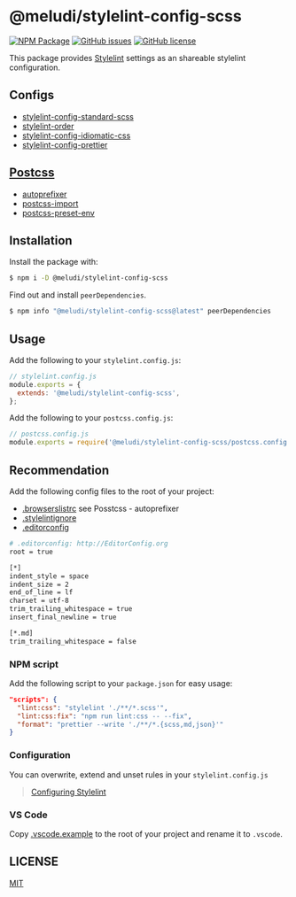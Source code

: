 # @meludi/stylelint-config-scss

[![NPM Package][stylelint-config-scss-npm-badge]][stylelint-config-scss-npm-link]
[![GitHub issues][stylelint-config-scss-issues-badge]][stylelint-config-scss-issues-link]
[![GitHub license][stylelint-config-license-badge]][stylelint-config-license-link]

This package provides [Stylelint](https://stylelint.io/) settings as an shareable stylelint configuration.

## Configs

- [stylelint-config-standard-scss](https://www.npmjs.com/package/stylelint-config-recommended-scss)
- [stylelint-order](https://www.npmjs.com/package/stylelint-order)
- [stylelint-config-idiomatic-css](https://www.npmjs.com/package/stylelint-config-idiomatic-css)
- [stylelint-config-prettier](https://www.npmjs.com/package/stylelint-config-idiomatic-css)

## [Postcss](https://postcss.org/)

- [autoprefixer](https://www.npmjs.com/package/autoprefixer)
- [postcss-import](https://www.npmjs.com/package/postcss-import)
- [postcss-preset-env](https://www.npmjs.com/package/postcss-preset-env)

## Installation

Install the package with:

```sh
$ npm i -D @meludi/stylelint-config-scss

```

Find out and install `peerDependencies`.

```sh
$ npm info "@meludi/stylelint-config-scss@latest" peerDependencies
```

## Usage

Add the following to your `stylelint.config.js`:

```js
// stylelint.config.js
module.exports = {
  extends: '@meludi/stylelint-config-scss',
};
```

Add the following to your `postcss.config.js`:

```js
// postcss.config.js
module.exports = require('@meludi/stylelint-config-scss/postcss.config');
```

## Recommendation

Add the following config files to the root of your project:

- [.browserslistrc](https://github.com/browserslist/browserslist) see Posstcss - autoprefixer
- [.stylelintignore](https://eslint.org/docs/latest/use/configure/ignore#the-eslintignore-file)
- [.editorconfig](https://editorconfig.org/)

```sh
# .editorconfig: http://EditorConfig.org
root = true

[*]
indent_style = space
indent_size = 2
end_of_line = lf
charset = utf-8
trim_trailing_whitespace = true
insert_final_newline = true

[*.md]
trim_trailing_whitespace = false
```

### NPM script

Add the following script to your `package.json` for easy usage:

```json
"scripts": {
  "lint:css": "stylelint './**/*.scss'",
  "lint:css:fix": "npm run lint:css -- --fix",
  "format": "prettier --write './**/*.{scss,md,json}'"
}
```

### Configuration

You can overwrite, extend and unset rules in your `stylelint.config.js`

> [Configuring Stylelint](https://stylelint.io/user-guide/rules)

### VS Code

Copy [.vscode.example](https://github.com/meludi/stylelint-config/tree/master/packages/stylelint-config-scss/.vscode.example) to the root of your project and rename it to `.vscode`.

## LICENSE

[MIT](LICENSE)

[stylelint-config-scss-npm-badge]: https://img.shields.io/npm/v/@meludi/stylelint-config-scss.svg
[stylelint-config-scss-npm-link]: https://www.npmjs.com/package/@meludi/stylelint-config-scss
[stylelint-config-scss-issues-badge]: https://img.shields.io/github/issues/meludi/stylelint-config/package:%20stylelint-config-scss?label=issues
[stylelint-config-scss-issues-link]: https://github.com/meludi/stylelint-config/issues?q=is%3Aopen+is%3Aissue+label%3A%22package%3A+stylelint-config-scss%22
[stylelint-config-license-badge]: https://img.shields.io/github/license/meludi/stylelint-config
[stylelint-config-license-link]: https://github.com/meludi/stylelint-config/blob/main/LICENSE

